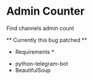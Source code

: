 # Admin Counter
Find channels admin count

** Currently this bug patched **

* Requirements *
- python-telegram-bot
- BeautifulSoup
